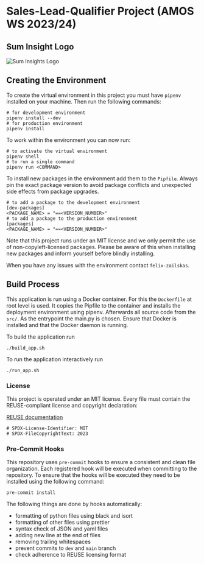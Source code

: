 <!--
SPDX-License-Identifier: MIT
SPDX-FileCopyrightText: 2023 Felix Zailskas <felixzailskas@gmail.com>
SPDX-FileCopyrightText: 2023 Berkay Bozkurt <resitberkaybozkurt@gmail.com>
-->

# Sales-Lead-Qualifier Project (AMOS WS 2023/24)

## Sum Insight Logo

<picture>
  <source media="(prefers-color-scheme: dark)" srcset="https://github.com/amosproj/amos2023ws06-sales-lead-qualifier/assets/45459787/7d38795e-6bd5-4003-9b23-29911532b0f8">
  <source media="(prefers-color-scheme: light)" srcset="https://github.com/amosproj/amos2023ws06-sales-lead-qualifier/assets/45459787/a7314df0-1917-4384-8f6c-2ab9f9831047">
  <img alt="Sum Insights Logo" src="https://github.com/amosproj/amos2023ws06-sales-lead-qualifier/assets/45459787/a7314df0-1917-4384-8f6c-2ab9f9831047">
</picture>

## Creating the Environment

To create the virtual environment in this project you must have `pipenv` installed on your machine. Then run the following commands:

```[bash]
# for development environment
pipenv install --dev
# for production environment
pipenv install
```

To work within the environment you can now run:

```[bash]
# to activate the virtual environment
pipenv shell
# to run a single command
pipenv run <COMMAND>
```

To install new packages in the environment add them to the `Pipfile`. Always pin the exact package version to avoid package conflicts and unexpected side effects from package upgrades.

```[bash]
# to add a package to the development environment
[dev-packages]
<PACKAGE_NAME> = "==<VERSION_NUMBER>"
# to add a package to the production environment
[packages]
<PACKAGE_NAME> = "==<VERSION_NUMBER>"
```

Note that this project runs under an MIT license and we only permit the use of non-copyleft-licensed packages. Please be aware of this when installing new packages and inform yourself before blindly installing.

When you have any issues with the environment contact `felix-zailskas`.

## Build Process

This application is run using a Docker container. For this the `Dockerfile` at root level is used. It copies the Pipfile to the container and installs the deployment environment using pipenv. Afterwards all source code from the `src/`. As the entrypoint the main.py is chosen. Ensure that Docker is installed and that the Docker daemon is running.

To build the application run

```[bash]
./build_app.sh
```

To run the application interactively run

```[bash]
./run_app.sh
```

### License

This project is operated under an MIT license. Every file must contain the REUSE-compliant license and copyright declaration:

[REUSE documentation](https://reuse.software/faq/)

```[bash]
# SPDX-License-Identifier: MIT
# SPDX-FileCopyrightText: 2023
```

### Pre-Commit Hooks

This repository uses `pre-commit` hooks to ensure a consistent and clean file organization. Each registered hook will be executed when committing to the repository. To ensure that the hooks will be executed they need to be installed using the following command:

```[bash]
pre-commit install
```

The following things are done by hooks automatically:

- formatting of python files using black and isort
- formatting of other files using prettier
- syntax check of JSON and yaml files
- adding new line at the end of files
- removing trailing whitespaces
- prevent commits to `dev` and `main` branch
- check adherence to REUSE licensing format
